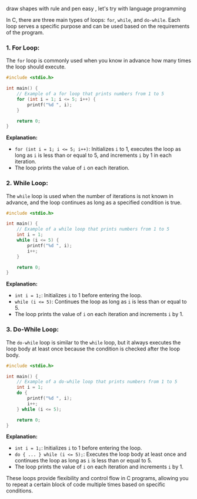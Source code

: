 draw shapes with rule and pen easy , let's try with language programming

In C, there are three main types of loops: `for`, `while`, and `do-while`. Each loop serves a specific purpose and can be used based on the requirements of the program.

### 1. For Loop:

The `for` loop is commonly used when you know in advance how many times the loop should execute.

```c
#include <stdio.h>

int main() {
    // Example of a for loop that prints numbers from 1 to 5
    for (int i = 1; i <= 5; i++) {
        printf("%d ", i);
    }

    return 0;
}
```

**Explanation:**
- `for (int i = 1; i <= 5; i++)`: Initializes `i` to 1, executes the loop as long as `i` is less than or equal to 5, and increments `i` by 1 in each iteration.
- The loop prints the value of `i` on each iteration.

### 2. While Loop:

The `while` loop is used when the number of iterations is not known in advance, and the loop continues as long as a specified condition is true.

```c
#include <stdio.h>

int main() {
    // Example of a while loop that prints numbers from 1 to 5
    int i = 1;
    while (i <= 5) {
        printf("%d ", i);
        i++;
    }

    return 0;
}
```

**Explanation:**
- `int i = 1;`: Initializes `i` to 1 before entering the loop.
- `while (i <= 5)`: Continues the loop as long as `i` is less than or equal to 5.
- The loop prints the value of `i` on each iteration and increments `i` by 1.

### 3. Do-While Loop:

The `do-while` loop is similar to the `while` loop, but it always executes the loop body at least once because the condition is checked after the loop body.

```c
#include <stdio.h>

int main() {
    // Example of a do-while loop that prints numbers from 1 to 5
    int i = 1;
    do {
        printf("%d ", i);
        i++;
    } while (i <= 5);

    return 0;
}
```

**Explanation:**
- `int i = 1;`: Initializes `i` to 1 before entering the loop.
- `do { ... } while (i <= 5);`: Executes the loop body at least once and continues the loop as long as `i` is less than or equal to 5.
- The loop prints the value of `i` on each iteration and increments `i` by 1.

These loops provide flexibility and control flow in C programs, allowing you to repeat a certain block of code multiple times based on specific conditions.
